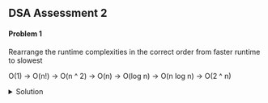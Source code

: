 ## DSA Assessment 2

#### Problem 1 

Rearrange the runtime complexities in the correct order from faster runtime to slowest 

O(1) -> O(n!) -> O(n ^ 2) -> O(n) -> O(log n) -> O(n log n) -> O(2 ^ n)

<details> 
  <summary>Solution</summary> 
  
  O(1) -> O(log n) -> O(n) -> O(n log n) -> O(2 ^ n) -> O(n!)
  
</details> 
